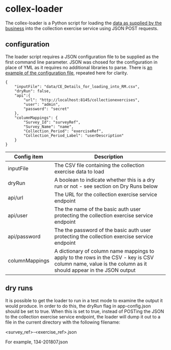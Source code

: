 collex-loader
=============

The collex-loader is a Python script for loading the [data as supplied by the business](data/CE_Details_for_loading_into_RM.csv) into the collection exercise service using JSON POST requests.

configuration
-------------

The loader script requires a JSON configuration file to be supplied as the first command line parameter.  JSON was chosed for the configuration in place of YML as it requires no additional libraries to parse. There is [an example of the configuration file](config/app-config.json), repeated here for clarity.

```
{
    "inputFile": "data/CE_Details_for_loading_into_RM.csv",
    "dryRun": false,
    "api":{
        "url": "http://localhost:8145/collectionexercises",
        "user": "admin",
        "password": "secret"
    },
    "columnMappings": {
        "Survey_Id": "surveyRef",
        "Survey_Name": "name",
        "Collection_Period": "exerciseRef",
        "Collection_Period_Label": "userDescription"
    }
}
```

| Config item    | Description |
| -----------    | ----------- |
| inputFile      | The CSV file containing the collection exercise data to load |
| dryRun         | A boolean to indicate whether this is a dry run or not - see section on Dry Runs below | 
| api/url        | The URL for the collection exercise service endpoint |
| api/user       | The the name of the basic auth user protecting the collection exercise service endpoint |
| api/password   | The the password of the basic auth user protecting the collection exercise service endpoint |
| columnMappings | A dictionary of column name mappings to apply to the rows in the CSV - key is CSV column name, value is the column as it should appear in the JSON output |

dry runs
--------

It is possible to get the loader to run in a test mode to examine the output it would produce. In order to do this, the dryRun flag in app-config.json should be set to true.  When this is set to true, instead of POSTing the JSON to the collection exercise service endpoint, the loader will dump it out to a file in the current directory with the following filename:

<survey_ref>-<exercise_ref>.json

For example, 134-201807.json
